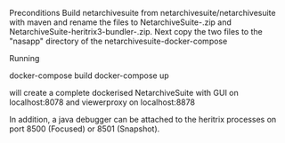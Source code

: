 Preconditions
Build netarchivesuite from netarchivesuite/netarchivesuite with maven and rename the files to NetarchiveSuite-<version>.zip and NetarchiveSuite-heritrix3-bundler-<version>.zip. Next copy the two files to the "nasapp" directory of the netarchivesuite-docker-compose


Running 

docker-compose build
docker-compose up

will create a complete dockerised NetarchiveSuite with GUI on localhost:8078 and viewerproxy on localhost:8878

In addition, a java debugger can be attached to the heritrix processes on port 8500 (Focused) or 8501 (Snapshot).
